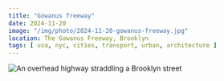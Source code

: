 ```yaml
---
title: "Gowanus freeway"
date: 2024-11-20
image: "/img/photo/2024-11-20-gowanus-freeway.jpg"
location: The Gowanus Freeway, Brooklyn
tags: [ usa, nyc, cities, transport, urban, architecture ]
---
```


![An overhead highway straddling a Brooklyn street](/img/photo/2024-11-20-gowanus-freeway.jpg)
